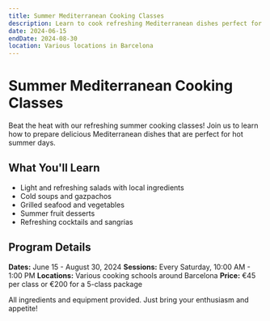 ```yaml
---
title: Summer Mediterranean Cooking Classes
description: Learn to cook refreshing Mediterranean dishes perfect for summer
date: 2024-06-15
endDate: 2024-08-30
location: Various locations in Barcelona
---
```


# Summer Mediterranean Cooking Classes

Beat the heat with our refreshing summer cooking classes! Join us to learn how to prepare delicious Mediterranean dishes that are perfect for hot summer days.

## What You'll Learn

- Light and refreshing salads with local ingredients
- Cold soups and gazpachos
- Grilled seafood and vegetables
- Summer fruit desserts
- Refreshing cocktails and sangrias

## Program Details

**Dates:** June 15 - August 30, 2024
**Sessions:** Every Saturday, 10:00 AM - 1:00 PM
**Locations:** Various cooking schools around Barcelona
**Price:** €45 per class or €200 for a 5-class package

All ingredients and equipment provided. Just bring your enthusiasm and appetite!
